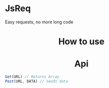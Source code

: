 # JsReq
Easy requests, no more long code
<br>
<h1 align="center">How to use</h1>

<h1 align="center">Api</h1>

```js
Get(URL) // Returns Array
Post(URL, DATA) // Sends data
```
